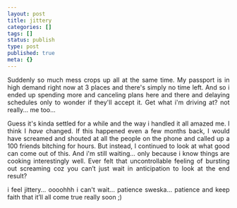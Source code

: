 ```yaml
---
layout: post
title: jittery
categories: []
tags: []
status: publish
type: post
published: true
meta: {}
---
```

<p align="justify">Suddenly so much mess crops up all at the same time. My passport is in high demand right now at 3 places and there's simply no time left. And so i ended up spending more and canceling plans here and there and delaying schedules only to wonder if they'll accept it. Get what i'm driving at? not really... me too...</p>
<p align="justify">Guess it's kinda settled for a while and the way i handled it all amazed me. I think I <em>have</em> changed. If this happened even a few months back, I would have screamed and shouted at all the people on the phone and called up a 100 friends bitching for hours. But instead, I continued to look at what good can come out of this. And i'm still waiting... only because i know things are cooking interestingly well. Ever felt that uncontrollable feeling of bursting out screaming coz you can’t just wait in anticipation to look at the end result?</p>
<p align="justify">i feel jittery... oooohhh i can't wait... patience sweska… patience and keep faith that it’ll all come true really soon ;)</p>

